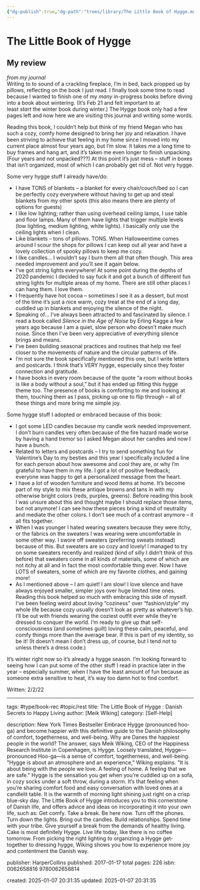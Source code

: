 ```yaml
---
{"dg-publish":true,"dg-path":"trees/library/The Little Book of Hygge.md","permalink":"/trees/library/the-little-book-of-hygge/","created":"2024-12-14T12:59:12.212-05:00","updated":"2025-02-01T00:44:04.400-05:00"}
---
```




# The Little Book of Hygge

## My review

_from my journal_  
Writing to to sound of a crackling fireplace, I’m in bed, back propped up by pillows, reflecting on the book I just read. I finally took some time to read because I wanted to finish one of my _many_ in-progress books before diving into a book about wintering. (It’s Feb 21 and felt important to at least _start_ the winter book during winter.) The Hygge book only had a few pages left and now here we are visiting this journal and writing some words.

Reading this book, I couldn’t help but think of my friend Megan who has such a cozy, comfy home designed to bring her joy and relaxation. I have been striving to achieve that feeling in my home since I moved into my current place almost four years ago, but I’m slow. It takes me a long time to buy frames and hang art, and it’s taken me even longer to finish unpacking. (Four years and not unpacked???) At this point it’s just mess – stuff in boxes that isn’t organized, most of which I can probably get rid of. Not very hygge.

Some very hygge stuff I already have/do:

- I have TONS of blankets – a blanket for every chair/couch/bed so I can be perfectly cozy everywhere without having to get up and steal blankets from my other spots (this also means there are plenty of options for guests)
- I like low lighting; rather than using overhead ceiling lamps, I use table and floor lamps. Many of them have lights that trigger multiple levels (low lighting, medium lighting, white lights). I basically only use the ceiling lights when I clean.
- Like blankets – tons of pillows. TONS. When Halloweentime comes around I scour the shops for pillows I can keep out all year and have a lovely collection of spooky pillows to keep me cozy.
- I like candles… I wouldn’t say I burn them all that often though. This area needed improvement and you’ll see it again below.
- I’ve got string lights everywhere! At some point during the depths of 2020 pandemic I decided to say fuck it and got a bunch of different fun string lights for multiple areas of my home. There are still other places I can hang them. I love them.
- I frequently have hot cocoa – sometimes I see it as a dessert, but most of the time it’s just a nice warm, cozy treat at the end of a long day, cuddled up in blankets and enjoying the silence of the night.
- Speaking of… I’ve always been attracted to and fascinated by silence. I read a book called _Silence in the Age of Noise_ by Erling Kagge a few years ago because I am a quiet, slow person who doesn’t make much noise. Since then I’ve been very appreciative of everything silence brings and means.
- I’ve been building seasonal practices and routines that help me feel closer to the movements of nature and the circular patterns of life.
- I’m not sure the book specifically mentioned this one, but I write letters and postcards. I think that’s VERY hygge, especially since they foster connection and gratitude.
- I have books in every room because of the quote “a room without books is like a body without a soul,” but it has ended up fitting this hygge theme too. The presence of books is comforting to me and looking at them, touching them as I pass, picking up one to flip through – all of these things and more bring me simple joy.

Some hygge stuff I adopted or embraced because of this book:

- I got some LED candles because my candle work needed improvement. I don’t burn candles very often because of the fire hazard made worse by having a hand tremor so I asked Megan about her candles and now I have a bunch.
- Related to letters and postcards – I try to send something fun for Valentine’s Day to my besties and this year I specifically included a line for each person about how awesome and cool they are, or why I’m grateful to have them in my life. I got a lot of positive feedback; everyone was happy to get a personalized message from the heart.
- I have a lot of wooden furniture and wood items at home. It’s become part of my style to mix these antique browns and tans in with my otherwise bright colors (reds, purples, greens). Before reading this book I was unsure about this and thought maybe I should replace those items, but not anymore! I can see how these pieces bring a kind of neutrality and mediate the other colors. I don’t see much of a contrast anymore – it all fits together.
- When I was younger I hated wearing sweaters because they were itchy, or the fabrics on the sweaters I was wearing were uncomfortable in some other way. I swore off sweaters (preferring sweats instead) because of this. But sweaters are so cozy and lovely! I managed to try on some sweaters recently and realized (kind of silly I didn’t think of this before) that sweaters come in all kinds of materials, some of which are not itchy at all and in fact the most comfortable thing ever. Now I have LOTS of sweaters, some of which are my favorite clothes, and gaining more!
- As I mentioned above – I am quiet! I am slow! I love silence and have always enjoyed smaller, simpler joys over huge limited time ones. Reading this book helped so much with embracing this side of myself. I’ve been feeling weird about loving “coziness” over “fashion/style” my whole life because cozy usually doesn’t look as pretty as whatever’s hip. I’ll be out with friends wearing the coziest outfit ever while they’re dressed to conquer the world. I’m ready to give up that self-consciousness (and sometimes guilt) loving these calm, peaceful, and comfy things more than the average bear. If this is part of my identity, so be it! (It doesn’t mean I don’t dress up, of course, but I tend not to unless there’s a dress code.)

It’s winter right now so it’s already a hygge season. I’m looking forward to seeing how I can put some of the other stuff I read in practice later in the year – especially summer, when I have the least amount of fun because as someone extra sensitive to heat, it’s way too damn hot to find comfort.

Written: 2/2/22

---
tags: #type/book-rec #topic/rest 
title: The Little Book of Hygge : Danish Secrets to Happy Living
author: [Meik Wiking]
category: [Self-Help]

description: New York Times Bestseller Embrace Hygge (pronounced hoo-ga) and become happier with this definitive guide to the Danish philosophy of comfort, togetherness, and well-being. Why are Danes the happiest people in the world? The answer, says Meik Wiking, CEO of the Happiness Research Institute in Copenhagen, is Hygge. Loosely translated, Hygge—pronounced Hoo-ga—is a sense of comfort, togetherness, and well-being. "Hygge is about an atmosphere and an experience," Wiking explains. "It is about being with the people we love. A feeling of home. A feeling that we are safe." Hygge is the sensation you get when you’re cuddled up on a sofa, in cozy socks under a soft throw, during a storm. It’s that feeling when you’re sharing comfort food and easy conversation with loved ones at a candlelit table. It is the warmth of morning light shining just right on a crisp blue-sky day. The Little Book of Hygge introduces you to this cornerstone of Danish life, and offers advice and ideas on incorporating it into your own life, such as: Get comfy. Take a break. Be here now. Turn off the phones. Turn down the lights. Bring out the candles. Build relationships. Spend time with your tribe. Give yourself a break from the demands of healthy living. Cake is most definitely Hygge. Live life today, like there is no coffee tomorrow. From picking the right lighting to organizing a Hygge get-together to dressing hygge, Wiking shows you how to experience more joy and contentment the Danish way.

publisher: HarperCollins
published: 2017-01-17
total pages: 226
isbn: 0062658816 9780062658814


created: 2025-01-07 20:31:35
updated: 2025-01-07 20:31:35